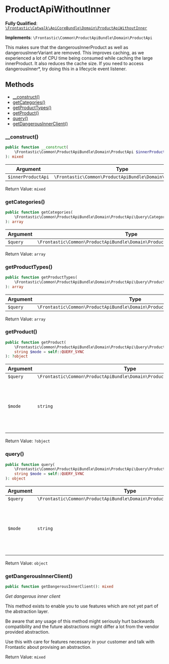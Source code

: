 #  ProductApiWithoutInner

**Fully Qualified**: [`\Frontastic\Catwalk\ApiCoreBundle\Domain\ProductApiWithoutInner`](../../../../src/php/ApiCoreBundle/Domain/ProductApiWithoutInner.php)

**Implements**: `\Frontastic\Common\ProductApiBundle\Domain\ProductApi`

This makes sure that the dangerousInnerProduct as well as
dangerousInnerVariant are removed. This improves caching, as we experienced a
lot of CPU time being consumed while caching the large innerProduct. It also
reduces the cache size. If you need to access dangerousInner*, try doing this
in a lifecycle event listener.

## Methods

* [__construct()](#__construct)
* [getCategories()](#getcategories)
* [getProductTypes()](#getproducttypes)
* [getProduct()](#getproduct)
* [query()](#query)
* [getDangerousInnerClient()](#getdangerousinnerclient)

### __construct()

```php
public function __construct(
    \Frontastic\Common\ProductApiBundle\Domain\ProductApi $innerProductApi
): mixed
```

Argument|Type|Default|Description
--------|----|-------|-----------
`$innerProductApi`|`\Frontastic\Common\ProductApiBundle\Domain\ProductApi`||

Return Value: `mixed`

### getCategories()

```php
public function getCategories(
    \Frontastic\Common\ProductApiBundle\Domain\ProductApi\Query\CategoryQuery $query
): array
```

Argument|Type|Default|Description
--------|----|-------|-----------
`$query`|`\Frontastic\Common\ProductApiBundle\Domain\ProductApi\Query\CategoryQuery`||

Return Value: `array`

### getProductTypes()

```php
public function getProductTypes(
    \Frontastic\Common\ProductApiBundle\Domain\ProductApi\Query\ProductTypeQuery $query
): array
```

Argument|Type|Default|Description
--------|----|-------|-----------
`$query`|`\Frontastic\Common\ProductApiBundle\Domain\ProductApi\Query\ProductTypeQuery`||

Return Value: `array`

### getProduct()

```php
public function getProduct(
    \Frontastic\Common\ProductApiBundle\Domain\ProductApi\Query\ProductQuery $query,
    string $mode = self::QUERY_SYNC
): ?object
```

Argument|Type|Default|Description
--------|----|-------|-----------
`$query`|`\Frontastic\Common\ProductApiBundle\Domain\ProductApi\Query\ProductQuery`||
`$mode`|`string`|`self::QUERY_SYNC`|One of the QUERY_* connstants. Execute the query synchronously or asynchronously?

Return Value: `?object`

### query()

```php
public function query(
    \Frontastic\Common\ProductApiBundle\Domain\ProductApi\Query\ProductQuery $query,
    string $mode = self::QUERY_SYNC
): object
```

Argument|Type|Default|Description
--------|----|-------|-----------
`$query`|`\Frontastic\Common\ProductApiBundle\Domain\ProductApi\Query\ProductQuery`||
`$mode`|`string`|`self::QUERY_SYNC`|One of the QUERY_* connstants. Execute the query synchronously or asynchronously?

Return Value: `object`

### getDangerousInnerClient()

```php
public function getDangerousInnerClient(): mixed
```

*Get *dangerous* inner client*

This method exists to enable you to use features which are not yet part
of the abstraction layer.

Be aware that any usage of this method might seriously hurt backwards
compatibility and the future abstractions might differ a lot from the
vendor provided abstraction.

Use this with care for features necessary in your customer and talk with
Frontastic about provising an abstraction.

Return Value: `mixed`

